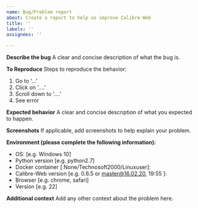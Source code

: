```yaml
---
name: Bug/Problem report
about: Create a report to help us improve Calibre-Web
title: ''
labels: ''
assignees: ''

---
```


**Describe the bug**
A clear and concise description of what the bug is.

**To Reproduce**
Steps to reproduce the behavior:
1. Go to '...'
2. Click on '....'
3. Scroll down to '....'
4. See error

**Expected behavior**
A clear and concise description of what you expected to happen.

**Screenshots**
If applicable, add screenshots to help explain your problem.

**Environment (please complete the following information):**
 - OS: [e.g. Windows 10]
 - Python version [e.g. python2.7]
 - Docker container [ None/Technosoft2000/Linuxuser]:
 - Calibre-Web version [e.g. 0.6.5 or master@16.02.20, 19:55 ]:
 - Browser [e.g. chrome, safari]
 - Version [e.g. 22]

**Additional context**
Add any other context about the problem here.
